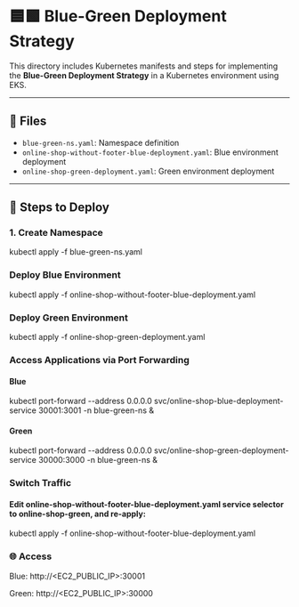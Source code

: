 # 🟦🟩 Blue-Green Deployment Strategy

This directory includes Kubernetes manifests and steps for implementing the **Blue-Green Deployment Strategy** in a Kubernetes environment using EKS.

---

## 📁 Files

- `blue-green-ns.yaml`: Namespace definition
- `online-shop-without-footer-blue-deployment.yaml`: Blue environment deployment
- `online-shop-green-deployment.yaml`: Green environment deployment

---

## 🚀 Steps to Deploy

### 1. Create Namespace

kubectl apply -f blue-green-ns.yaml

###  Deploy Blue Environment

kubectl apply -f online-shop-without-footer-blue-deployment.yaml

###  Deploy Green Environment

kubectl apply -f online-shop-green-deployment.yaml

###  Access Applications via Port Forwarding

#### Blue
kubectl port-forward --address 0.0.0.0 svc/online-shop-blue-deployment-service 30001:3001 -n blue-green-ns &

#### Green
kubectl port-forward --address 0.0.0.0 svc/online-shop-green-deployment-service 30000:3000 -n blue-green-ns &

###  Switch Traffic
#### Edit online-shop-without-footer-blue-deployment.yaml service selector to online-shop-green, and re-apply:

kubectl apply -f online-shop-without-footer-blue-deployment.yaml

### 🌐 Access
Blue: http://<EC2_PUBLIC_IP>:30001

Green: http://<EC2_PUBLIC_IP>:30000


